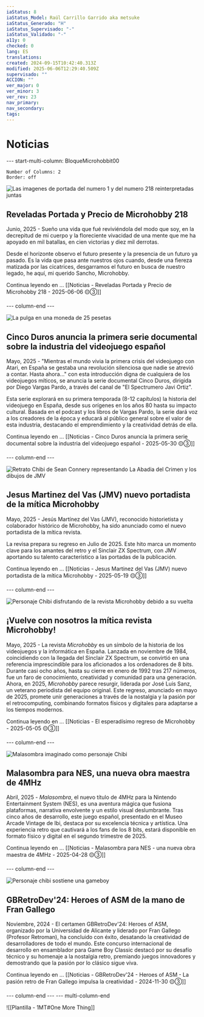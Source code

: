 ```yaml
---
iaStatus: 8
iaStatus_Model: Raúl Carrillo Garrido aka metsuke
iaStatus_Generado: "H"
iaStatus_Supervisado: "-"
iaStatus_Validado: "-"
a11y: 0
checked: 0
lang: ES
translations: 
created: 2024-09-15T10:42:40.313Z
modified: 2025-06-06T12:29:40.509Z
supervisado: ""
ACCION: ""
ver_major: 0
ver_minor: 3
ver_rev: 23
nav_primary: 
nav_secondary: 
tags:
---
```

# Noticias


--- start-multi-column: BloqueMicrohobbit00
```column-settings  
Number of Columns: 2
Border: off
```

![Las imagenes de portada del numero 1 y del numero 218 reinterpretadas juntas](_resources/1020b77b6be23051760549224206aee9_MD5.jpeg)
## Reveladas Portada y Precio de Microhobby 218

Junio, 2025 - Sueño una vida que fué reviviéndola del modo que soy, en la decrepitud de mi cuerpo y la floreciente vivacidad de una mente que me ha apoyado en mil batallas, en cien victorias y diez mil derrotas.

Desde el horizonte observo el futuro presente y la presencia de un futuro ya pasado. Es la vida que pasa ante nuestros ojos cuando, desde una fiereza matizada por las cicatrices, desgarramos el futuro en busca de nuestro legado, he aquí, mi querido Sancho, Microhobby.

Continua leyendo en ... [[Noticias - Reveladas Portada y Precio de Microhobby 218 - 2025-06-06 🟡③]]

--- column-end ---

![La pulga en una moneda de 25 pesetas](_resources/6e9be81d9bc70704f66108a35a166929_MD5.jpeg)
## Cinco Duros anuncia la primera serie documental sobre la industria del videojuego español

Mayo, 2025 - "Mientras el mundo vivia la primera crisis del videojuego con Atari, en España se gestaba una revolución silenciosa que nadie se atrevió a contar. Hasta ahora..." con esta introducción digna de cualquiera de los videojuegos míticos, se anuncia la serie documental Cinco Duros, dirigida por Diego Vargas Pardo, a través del canal de "El Spectrumero Javi Ortiz". 

Esta serie explorará en su primera temporada (8-12 capítulos) la historia del videojuego en España, desde sus orígenes en los años 80 hasta su impacto cultural. Basada en el podcast y los libros de Vargas Pardo, la serie dará voz a los creadores de la época y educará al público general sobre el valor de esta industria, destacando el emprendimiento y la creatividad detrás de ella.

Continua leyendo en ... [[Noticias - Cinco Duros anuncia la primera serie documental sobre la industria del videojuego español - 2025-05-30 🟡③]]

--- column-end ---

![Retrato Chibi de Sean Connery representando La Abadia del Crimen y los dibujos de JMV](_resources/76a34773f7b6951427dea70e04fc75eb_MD5_News.jpeg)
## Jesus Martinez del Vas (JMV) nuevo portadista de la mítica Microhobby

Mayo, 2025 - Jesús Martínez del Vas (JMV), reconocido historietista y colaborador histórico de Microhobby, ha sido anunciado como el nuevo portadista de la mítica revista.

La revisa prepara su regreso en Julio de 2025. Este hito marca un momento clave para los amantes del retro y el Sinclair ZX Spectrum, con JMV aportando su talento característico a las portadas de la publicación.

Continua leyendo en ... [[Noticias - Jesus Martinez del Vas (JMV) nuevo portadista de la mítica Microhobby - 2025-05-19 🟡③]]

--- column-end ---

![Personaje Chibi disfrutando de la revista Microhobby debido a su vuelta](_resources/044f53f89f799a5e3fcf6eeb85c5b953_MD5.jpeg)
## ¡Vuelve con nosotros la mítica revista Microhobby!

Mayo, 2025 - La revista _Microhobby_ es un símbolo de la historia de los videojuegos y la informática en España. Lanzada en noviembre de 1984, coincidiendo con la llegada del Sinclair ZX Spectrum, se convirtió en una referencia imprescindible para los aficionados a los ordenadores de 8 bits. Durante casi ocho años, hasta su cierre en enero de 1992 tras 217 números, fue un faro de conocimiento, creatividad y comunidad para una generación. Ahora, en 2025, _Microhobby_ parece resurgir, liderada por José Luis Sanz, un veterano periodista del equipo original. Este regreso, anunciado en mayo de 2025, promete unir generaciones a través de la nostalgia y la pasión por el retrocomputing, combinando formatos físicos y digitales para adaptarse a los tiempos modernos.

Continua leyendo en ... [[Noticias - El esperadísimo regreso de Microhobby - 2025-05-05 🟡③]]
 
--- column-end ---



![Malasombra imaginado como personaje Chibi](_resources/57291295564b8a13ae60f4d4473ee699_MD5.jpeg)
## Malasombra para NES, una nueva obra maestra de 4MHz

Abril, 2025 - _Malasombra_, el nuevo título de 4MHz para la Nintendo Entertainment System (NES), es una aventura mágica que fusiona plataformas, narrativa envolvente y un estilo visual deslumbrante. Tras cinco años de desarrollo, este juego español, presentado en el Museo Arcade Vintage de Ibi, destaca por su excelencia técnica y artística. Una experiencia retro que cautivará a los fans de los 8 bits, estará disponible en formato físico y digital en el segundo trimestre de 2025.

Continua leyendo en ... [[Noticias - Malasombra para NES - una nueva obra maestra de 4MHz - 2025-04-28 🟡③]]

 --- column-end ---

![Personaje chibi sostiene una gameboy](9A24A48E-7CE5-4230-AA6C-1082770087AB.jpeg)
## GBRetroDev'24: Heroes of ASM de la mano de Fran Gallego

Noviembre, 2024 - El certamen GBRetroDev'24: Heroes of ASM, organizado por la Universidad de Alicante y liderado por Fran Gallego (Profesor Retroman), ha concluido con éxito, desatando la creatividad de desarrolladores de todo el mundo. Este concurso internacional de desarrollo en ensamblador para Game Boy Classic destacó por su desafío técnico y su homenaje a la nostalgia retro, premiando juegos innovadores y demostrando que la pasión por lo clásico sigue viva.

Continua leyendo en ... [[Noticias - GBRetroDev'24 - Heroes of ASM - La pasión retro de Fran Gallego impulsa la creatividad - 2024-11-30 🟡③]]

 --- column-end ---
--- multi-column-end

![[Plantilla - 1MT#One More Thing]]




